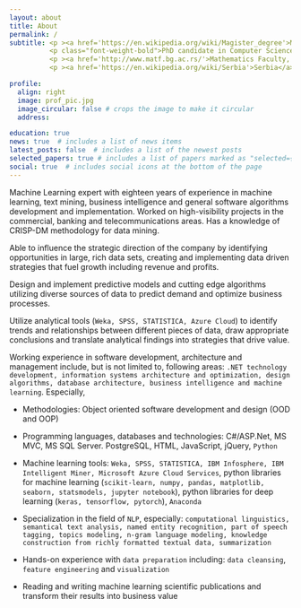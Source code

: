 ```yaml
---
layout: about
title: About
permalink: /
subtitle: <p ><a href='https://en.wikipedia.org/wiki/Magister_degree'>Magister</a> for Computer Science</p> 
          <p class="font-weight-bold">PhD candidate in Computer Science - NLP specialization</p>
          <p ><a href='http://www.matf.bg.ac.rs/'>Mathematics Faculty, University of Belgrade</a></p>
          <p ><a href='https://en.wikipedia.org/wiki/Serbia'>Serbia</a></p>

profile:
  align: right
  image: prof_pic.jpg
  image_circular: false # crops the image to make it circular
  address: 

education: true
news: true  # includes a list of news items
latest_posts: false  # includes a list of the newest posts
selected_papers: true # includes a list of papers marked as "selected={true}"
social: true  # includes social icons at the bottom of the page
---
```


Machine Learning expert with eighteen years of experience in machine learning, text mining, business intelligence and general software algorithms development and implementation. Worked on high-visibility projects in the commercial, banking and telecommunications areas. Has a knowledge of CRISP-DM methodology for data mining.

Able to influence the strategic direction of the company by identifying opportunities in large, rich data sets, creating and implementing data driven strategies that fuel growth including revenue and profits.

Design and implement predictive models and cutting edge algorithms utilizing diverse sources of data to predict demand and optimize business processes. 

Utilize analytical tools (`Weka, SPSS, STATISTICA, Azure Cloud`) to identify trends and relationships between different pieces of data, draw appropriate conclusions and translate analytical findings into strategies that drive value.

Working experience in software development, architecture and management include, but is not limited to, following areas: `.NET technology development, information systems architecture and optimization, design algorithms, database architecture, business intelligence and machine learning`. Especially,

- Methodologies: Object oriented software development and design (OOD and OOP)

- Programming languages, databases and technologies: C#/ASP.Net, MS MVC, MS SQL Server. PostgreSQL, HTML, JavaScript, jQuery, `Python`

- Machine learning tools: `Weka, SPSS, STATISTICA, IBM Infosphere, IBM Intelligent Miner, Microsoft Azure Cloud Services`, python libraries for machine learning (`scikit-learn, numpy, pandas, matplotlib, seaborn, statsmodels, jupyter notebook`), python libraries for deep learning (`keras, tensorflow, pytorch`), `Anaconda`

- Specialization in the field of `NLP`, especially: `computational linguistics, semantical text analysis, named entity recognition, part of speech tagging, topics modeling, n-gram language modeling, knowledge construction from richly formatted textual data, summarization`

- Hands-on experience with `data preparation` including: `data cleansing`, `feature engineering` and `visualization`

- Reading and writing machine learning scientific publications and transform their results into business value

